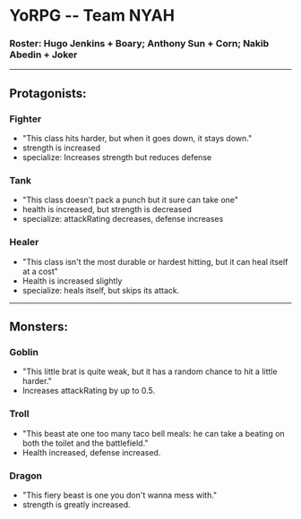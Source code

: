 # YoRPG -- Team NYAH
### Roster: Hugo Jenkins + Boary; Anthony Sun + Corn; Nakib Abedin + Joker
---
## Protagonists:
### Fighter
- "This class hits harder, but when it goes down, it stays down."
- strength is increased
- specialize: Increases strength but reduces defense

### Tank
- "This class doesn't pack a punch but it sure can take one"
- health is increased, but strength is decreased
- specialize: attackRating decreases, defense increases

### Healer
- "This class isn't the most durable or hardest hitting, but it can heal itself at a cost"
- Health is increased slightly
- specialize: heals itself, but skips its attack.
---
## Monsters:
### Goblin
- "This little brat is quite weak, but it has a random chance to hit a little harder."
- Increases attackRating by up to 0.5.

### Troll
- "This beast ate one too many taco bell meals: he can take a beating on both the toilet and the battlefield."
- Health increased, defense increased.

### Dragon
- "This fiery beast is one you don't wanna mess with."
- strength is greatly increased.
